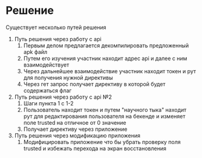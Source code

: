 # Решение
Существует несколько путей решения
1. Путь решения через работу с api
   1. Первым делом предлагается декомпилировать предложенный apk файл
   2. Путем его изучения участник находит адрес api и далее с ним взаимодействует
   3. Через дальнейшее взаимодействие участник находит токен и рут для получения нужной директивы
   4. Через гет запрос получает директиву в которой будет содержаться флаг
2. Путь решения через работу с api №2
   1. Шаги пункта 1 с 1-2
   2. Пользователь находит токен и путем "научного тыка" находит рут для редактирования пользователя на бекенде и изменяет поле trusted на отличное от 0 значение
   3. Получает директиву через приложение
3. Путь решения через модификацию приложения
   1. Модифицировать приложение что бы убрать проверку поля trusted и избежать перехода на экран восстановления